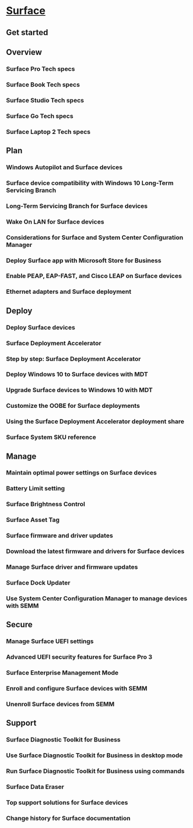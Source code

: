 # [Surface](index.md)

## Get started

## Overview
### Surface Pro Tech specs 
### Surface Book Tech specs 
### Surface Studio Tech specs 
### Surface Go Tech specs 
### Surface Laptop 2 Tech specs 

## Plan
### Windows Autopilot and Surface devices
### Surface device compatibility with Windows 10 Long-Term Servicing Branch
### Long-Term Servicing Branch for Surface devices
### Wake On LAN for Surface devices
### Considerations for Surface and System Center Configuration Manager
### Deploy Surface app with Microsoft Store for Business
### Enable PEAP, EAP-FAST, and Cisco LEAP on Surface devices
### Ethernet adapters and Surface deployment

## Deploy
### Deploy Surface devices
### Surface Deployment Accelerator
### Step by step: Surface Deployment Accelerator
### Deploy Windows 10 to Surface devices with MDT
### Upgrade Surface devices to Windows 10 with MDT
### Customize the OOBE for Surface deployments
### Using the Surface Deployment Accelerator deployment share
### Surface System SKU reference

## Manage
### Maintain optimal power settings on Surface devices
### Battery Limit setting
### Surface Brightness Control
### Surface Asset Tag
### Surface firmware and driver updates
### Download the latest firmware and drivers for Surface devices
### Manage Surface driver and firmware updates
### Surface Dock Updater
### Use System Center Configuration Manager to manage devices with SEMM

## Secure
### Manage Surface UEFI settings
### Advanced UEFI security features for Surface Pro 3
### Surface Enterprise Management Mode
### Enroll and configure Surface devices with SEMM
### Unenroll Surface devices from SEMM

## Support
### Surface Diagnostic Toolkit for Business
### Use Surface Diagnostic Toolkit for Business in desktop mode
### Run Surface Diagnostic Toolkit for Business using commands
### Surface Data Eraser
### Top support solutions for Surface devices
### Change history for Surface documentation
